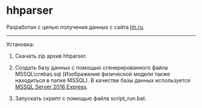 # hhparser

Разработан с целью получения данных с сайта [hh.ru](http://hh.ru).

***

Установка:

1) Скачать zip архив hhparser.

2) Создать базу данных с помощью сгенерированного файла MSSQL\crebas.sql (Изображение физической модели также находиться в папке MSSQL).
В качестве базы данных используется [MSSQL Server 2016 Express](https://www.microsoft.com/ru-ru/sql-server/sql-server-editions-express).

3) Запускать скрипт с помощью файла script_run.bat.
